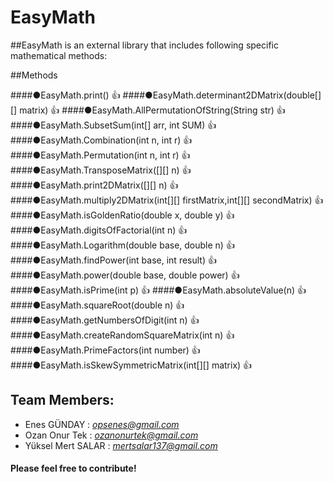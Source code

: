 # EasyMath
##EasyMath is an external library that includes following specific mathematical methods:

##Methods

####●EasyMath.print() :thumbsup:
####●EasyMath.determinant2DMatrix(double[][] matrix) :thumbsup:
####●EasyMath.AllPermutationOfString(String str) :thumbsup:
####●EasyMath.SubsetSum(int[] arr, int SUM) :thumbsup:
####●EasyMath.Combination(int n, int r) :thumbsup:
####●EasyMath.Permutation(int n, int r) :thumbsup:
####●EasyMath.TransposeMatrix([][] n) :thumbsup:
####●EasyMath.print2DMatrix([][] n) :thumbsup:
####●EasyMath.multiply2DMatrix(int[][] firstMatrix,int[][] secondMatrix) :thumbsup:
####●EasyMath.isGoldenRatio(double x, double y) :thumbsup:
####●EasyMath.digitsOfFactorial(int n) :thumbsup:
####●EasyMath.Logarithm(double base, double n) :thumbsup:
####●EasyMath.findPower(int base, int result) :thumbsup: 
####●EasyMath.power(double base, double power) :thumbsup:
####●EasyMath.isPrime(int p)  :thumbsup:
####●EasyMath.absoluteValue(n) :thumbsup:
####●EasyMath.squareRoot(double n)  :thumbsup:
####●EasyMath.getNumbersOfDigit(int n) :thumbsup:
####●EasyMath.createRandomSquareMatrix(int n) :thumbsup:
####●EasyMath.PrimeFactors(int number) :thumbsup:
####●EasyMath.isSkewSymmetricMatrix(int[][] matrix) :thumbsup:

## Team Members:
- Enes GÜNDAY   : *opsenes@gmail.com*
- Ozan Onur Tek : *ozanonurtek@gmail.com*
- Yüksel Mert SALAR : *mertsalar137@gmail.com* 

#### Please feel free to contribute!
